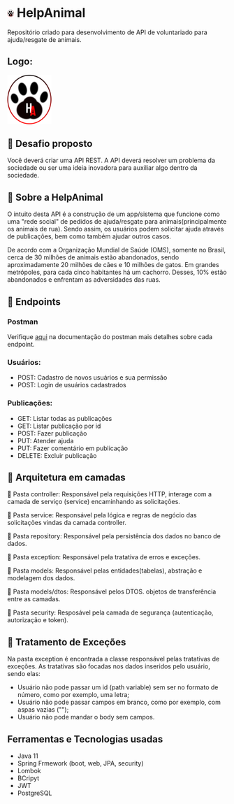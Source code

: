 # <img src="./api/src/main/img/logo.png" width="3%"> HelpAnimal
Repositório criado para desenvolvimento de API de voluntariado para ajuda/resgate de animais.

## Logo:
<img src="./api/src/main/img/logo.png" width="20%">

## :pushpin: Desafio proposto
Você deverá criar uma API REST.
A API deverá resolver um problema da sociedade ou ser uma ideia inovadora para
auxiliar algo dentro da sociedade.

## :pushpin: Sobre a HelpAnimal
O intuito desta API é a construção de um app/sistema que funcione como uma "rede social" de pedidos de ajuda/resgate para animais(principalmente os animais de rua). Sendo assim, os usuários podem solicitar ajuda através de publicações, bem como também ajudar outros casos.

De acordo com a Organização Mundial de Saúde (OMS), somente no Brasil, cerca de 30 milhões de animais estão abandonados, sendo aproximadamente 20 milhões de cães e 10 milhões de gatos. Em grandes metrópoles, para cada cinco habitantes há um cachorro. Desses, 10% estão abandonados e enfrentam as adversidades das ruas.

## :pushpin: Endpoints
### Postman
Verifique [aqui](https://documenter.getpostman.com/view/20786077/2s9YC8uW5E) na documentação do postman mais detalhes sobre cada endpoint.

### Usuários:
- POST: Cadastro de novos usuários e sua permissão
- POST: Login de usuários cadastrados

### Publicações:
 - GET: Listar todas as publicações
 - GET: Listar publicação por id
 - POST: Fazer publicação
 - PUT: Atender ajuda
 - PUT: Fazer comentário em publicação
 - DELETE: Excluir publicação

## :pushpin: Arquitetura em camadas 
:file_folder: Pasta controller: Responsável pela requisições HTTP, interage com a camada de serviço (service) encaminhando as solicitações.

:file_folder: Pasta service: Responsável pela lógica e regras de negócio das solicitações vindas da camada controller.

:file_folder: Pasta repository: Responsável pela persistência dos dados no banco de dados.

:file_folder: Pasta exception: Responsável pela tratativa de erros e exceções.

:file_folder: Pasta models: Responsável pelas entidades(tabelas), abstração e modelagem dos dados.

:file_folder: Pasta models/dtos: Responsável pelos DTOS. objetos de transferência entre as camadas.

:file_folder: Pasta security: Resposável pela camada de segurança (autenticação, autorização e token).

##  :pushpin: Tratamento de Exceções
Na pasta exception é encontrada a classe responsável pelas tratativas de exceções. As tratativas são focadas nos dados inseridos pelo usuário, sendo elas:

- Usuário não pode passar um id (path variable) sem ser no formato de número, como por exemplo, uma letra;
- Usuário não pode passar campos em branco, como por exemplo, com aspas vazias ("");
- Usuário não pode mandar o body sem campos.

## Ferramentas e Tecnologias usadas
- Java 11
- Spring Frmework (boot, web, JPA, security)
- Lombok
- BCripyt
- JWT
- PostgreSQL
